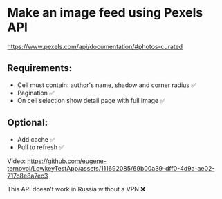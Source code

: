 # Make an image feed using Pexels API

https://www.pexels.com/api/documentation/#photos-curated

## Requirements:

- Cell must contain: author's name, shadow and corner radius ✅
- Pagination ✅
- On cell selection show detail page with full image ✅

## Optional:

- Add cache ✅
- Pull to refresh ✅

Video:
https://github.com/eugene-ternovoi/LowkeyTestApp/assets/111692085/69b00a39-dff0-4d9a-ae02-717c8e8a7ec3

This API doesn’t work in Russia without a VPN ❌

